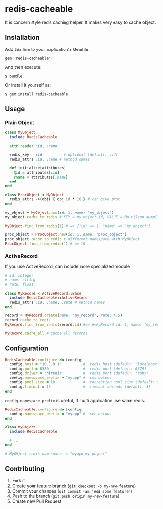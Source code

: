 # redis-cacheable

It is concern style redis caching helper.
It makes very easy to cache object.

## Installation

Add this line to your application's Gemfile:

    gem 'redis-cacheable'

And then execute:

    $ bundle

Or install it yourself as:

    $ gem install redis-cacheable

## Usage

### Plain Object

```ruby
class MyObject
  include RedisCacheable

  attr_reader :id, :name

  redis_key   :id          # optional (default: :id)
  redis_attrs :id, :name # method names

  def initialize(attributes)
    @id = attributes[:id]
    @name = attributes[:name]
  end
end

class ProcObject < MyObject
  redis_attrs ->(obj) { obj.id * 10 } # can give proc
end
```

```ruby
my_object = MyObject.new(id: 1, name: "my_object")
my_object.cache_to_redis # KEY = my_object.id, VALUE = MultiJson.dump({"id" => my_object.id, "name" => my_object.name})

MyObject.find_from_redis(1) # => {"id" => 1, "name" => "my_object"}

proc_object = ProcObject.new(id: 1, name: "proc_object")
proc_object.cache_to_redis # different namespace with MyObject
ProcObject.find_from_redis(1) # => 10
```

### ActiveRecord

If you use ActiveRecord, can include more specialized module.

```ruby
# id: integer
# name: string
# rate: float

class MyRecord < ActiveRecord::Base
  include RedisCacheable::ActiveRecord
  redis_attrs :id, :name, :rate # method names
end
```

```ruby
record = MyRecord.create(name: "my_record", rate: 4.5)
record.cache_to_redis
MyRecord.find_from_redis(record.id) #=> #<MyRecord id: 1, name: "my_record", rate: "4.5">

MyRecord.cache_all # cache all records
```

## Configuration

```ruby
RedisCacheable.configure do |config|
  config.host = "10.0.0.1"          #  redis host (default: "localhost")
  config.port = 6380                #  redis port (default: 6379)
  config.driver = :hiredis          #  redis port (default: :ruby)
  config.namespace_prefix = "myapp" #  see below.
  config.pool_size = 10             #  connection pool size (default: 5)
  config.timeout = 10               #  timeout seconds (default: 5)
end
```

`config.namespace_prefix` is useful, If multi application use same redis.

```ruby
RedisCacheable.configure do |config|
  config.namespace_prefix = "myapp" #  see below.
end

class MyObject
  include RedisCacheable

  # ...
end

# MyObject redis namespace is "myapp_my_object"
```

## Contributing

1. Fork it
2. Create your feature branch (`git checkout -b my-new-feature`)
3. Commit your changes (`git commit -am 'Add some feature'`)
4. Push to the branch (`git push origin my-new-feature`)
5. Create new Pull Request
